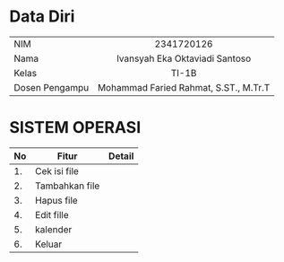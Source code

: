 # Data Diri
|         |              |   
| ------------- |:-------------:| 
|   NIM      |       2341720126  | 
|   Nama      |     Ivansyah Eka Oktaviadi Santoso      |   
|   Kelas    | TI-1B      |   
|  Dosen Pengampu | Mohammad Faried Rahmat, S.ST., M.Tr.T |

# SISTEM OPERASI 
No  |   Fitur      |    Detail          |   
------------ | ------------- |:-------------:| 
1. |   Cek isi file      |     | 
2. |   Tambahkan file      |          |   
3. |   Hapus file    |        |   
4. |   Edit fille |     |
5. |   kalender |       |
6. |    Keluar  |       |



